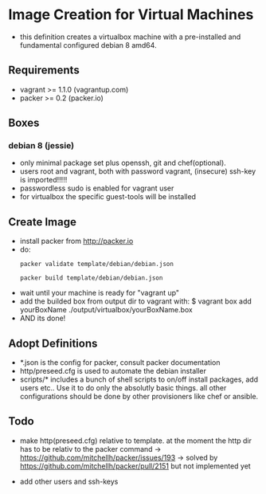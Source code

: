 # Image Creation for Virtual Machines

* this definition creates a virtualbox machine with a pre-installed and fundamental configured debian 8 amd64.

## Requirements

* vagrant >= 1.1.0  (vagrantup.com)
* packer >= 0.2 (packer.io)

## Boxes

### debian 8 (jessie)

* only minimal package set plus openssh, git and chef(optional).
* users root and vagrant, both with password vagrant, (insecure) ssh-key is imported!!!!!
* passwordless sudo is enabled for vagrant user
* for virtualbox the specific guest-tools will be installed


## Create Image

* install packer from http://packer.io
* do:
    ```
    packer validate template/debian/debian.json
    ```
    ```
    packer build template/debian/debian.json
    ```
* wait until your machine is ready for "vagrant up"
* add the builded box from output dir to vagrant with:
    $ vagrant box add yourBoxName ./output/virtualbox/yourBoxName.box
* AND its done!


## Adopt Definitions

* *.json is the config for packer, consult packer documentation
* http/preseed.cfg is used to automate the debian installer
* scripts/* includes a bunch of shell scripts to on/off install packages, add users etc.. Use it to do only the absolutly basic things. all other configurations should be done by other provisioners like chef or ansible.

## Todo

* make http(preseed.cfg) relative to template. at the moment the http dir has to be relativ to the packer command
  -> https://github.com/mitchellh/packer/issues/193
  -> solved by https://github.com/mitchellh/packer/pull/2151 but not implemented yet

* add other users and ssh-keys
